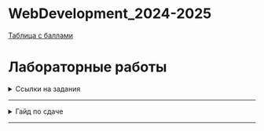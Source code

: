 # WebDevelopment_2024-2025

[Таблица с баллами]()
# Лабораторные работы 

<details>
  <summary>Ссылки на задания</summary>
  1. Лаб 1
  2. Лаб 2 
</details>

___
<details>
  <summary>Гайд по сдаче</summary>
	
Для сдачи лабораторной работы необходимо: 
	
	1. Сделать форк данного репозитория;
	2. Создать отдельную ветку для каждой лабораторной работы, которую вы хотите загрузить в данный репозиторий; 
	3. Загрузить код и отчет по лабораторной работе по следующему пути: 
		works/номер_группы/фио/номер_лабы
	4. Создать пулл реквест с данной лабораторной работой. Пулл реквест должен быть озаглавлен следующим образом: 
		номер_группы/фио/номер_лабы 
После того, как вышеописанные процедуры будут выполнены, работа может быть защищена у преподавателя. 

**Пример**.

Иванов Иван сделал лабораторную работу номер 1. Теперь он хочет загрузить работу в репозиторий, чтобы в дальнейшем её сдать. Для этого он: 

	1. Форкает данный репозиторий и клонирует его к себе на компьютер. 
	2. В склонированном репозитории он создает ветку lab_1 
	3. Иван переходит в данную ветку, заходит в папочку works и создает там следующие подпапки: K33392/Иванов_Иван/lab1 
	4. В новосозданную папку lab1 он загружает свой код и отчет
	5. Затем Иван пушит изменения при помощи команды git push
	6. Далее Иван переходит в GitHub и создает пулл реквест, которы называет: "K33392/Иванов_Иван/Лаб_1"
	7. Наконец, Иван идет на защиту, где получает свой заслуженный максимум баллов! 
 
</details>

___
